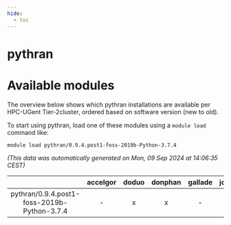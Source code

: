 ```yaml
---
hide:
  - toc
---
```


pythran
=======

# Available modules


The overview below shows which pythran installations are available per HPC-UGent Tier-2cluster, ordered based on software version (new to old).

To start using pythran, load one of these modules using a `module load` command like:

```shell
module load pythran/0.9.4.post1-foss-2019b-Python-3.7.4
```

*(This data was automatically generated on Mon, 09 Sep 2024 at 14:06:35 CEST)*  

| |accelgor|doduo|donphan|gallade|joltik|shinx|skitty|
| :---: | :---: | :---: | :---: | :---: | :---: | :---: | :---: |
|pythran/0.9.4.post1-foss-2019b-Python-3.7.4|-|x|x|-|x|-|x|
